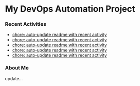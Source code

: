 # My DevOps Automation Project

### Recent Activities
<!-- activity:START -->
- [chore: auto-update readme with recent activity](https://github.com/kaigiii/mybowling-app/commit/641e5d22f14769b57c40baefeb255bbd4c422ef7)
- [chore: auto-update readme with recent activity](https://github.com/kaigiii/mybowling-app/commit/b5dbd8fadad13cb5b19ccafad7523f8730de0c93)
- [chore: auto-update readme with recent activity](https://github.com/kaigiii/mybowling-app/commit/47c7cf8dcef706237639c9da267f02e447e43cde)
- [chore: auto-update readme with recent activity](https://github.com/kaigiii/mybowling-app/commit/5f21fd6aabe605d7815f9d179d038904e1551984)
- [chore: auto-update readme with recent activity](https://github.com/kaigiii/mybowling-app/commit/f8966108bb637073e5c0b4d36c224c12fa88e489)
<!-- activity:END -->

### About Me
<!-- MYLINKS:START -->
<!-- MYLINKS:END -->

update...
